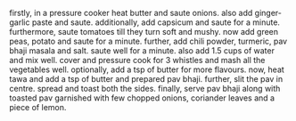 firstly, in a pressure cooker heat butter and saute onions.
also add ginger-garlic paste and saute.
additionally, add capsicum and saute for a minute.
furthermore, saute tomatoes till they turn soft and mushy.
now add green peas, potato and saute for a minute.
further, add chili powder, turmeric, pav bhaji masala and salt. saute well for a minute.
also add 1.5 cups of water and mix well.
cover and pressure cook for 3 whistles and mash all the vegetables well.
optionally, add a tsp of butter for more flavours.
now, heat tawa and add a tsp of butter and prepared pav bhaji.
further, slit the pav in centre.
spread and toast both the sides.
finally, serve pav bhaji along with toasted pav garnished with few chopped onions, coriander leaves and a piece of lemon.